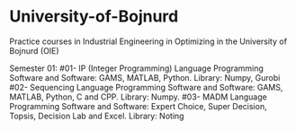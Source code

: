 # University-of-Bojnurd
Practice courses in Industrial Engineering in Optimizing in the University of Bojnurd (OIE)


Semester 01:
        #01- IP (Integer Programming) 
              Language Programming Software and Software:
                GAMS, MATLAB, Python.
              Library:
                Numpy, Gurobi
        #02- Sequencing
              Language Programming Software and Software:
                GAMS, MATLAB, Python, C and CPP.
              Library:
                Numpy.
        #03- MADM
               Language Programming Software and Software:
                Expert Choice, Super Decision, Topsis, Decision Lab and Excel.
               Library:
                Noting
                
            
